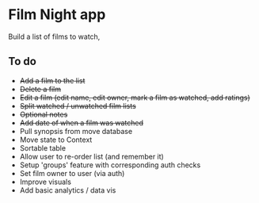 # Film Night app

Build a list of films to watch,

## To do

- ~~Add a film to the list~~
- ~~Delete a film~~
- ~~Edit a film (edit name, edit owner, mark a film as watched, add ratings)~~
- ~~Split watched / unwatched film lists~~
- ~~Optional notes~~
- ~~Add date of when a film was watched~~
- Pull synopsis from move database
- Move state to Context
- Sortable table
- Allow user to re-order list (and remember it)
- Setup 'groups' feature with corresponding auth checks
- Set film owner to user (via auth)
- Improve visuals
- Add basic analytics / data vis
